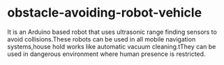 # obstacle-avoiding-robot-vehicle
It is an Arduino based robot that uses ultrasonic range finding sensors to avoid collisions.These robots can be used in all mobile navigation systems,house hold works like automatic vacuum cleaning.tThey can be used in dangerous environment where human presence is restricted.
